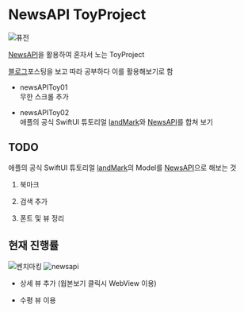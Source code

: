 # NewsAPI ToyProject

![퓨전](https://cdn.eyesmag.com/wp-content/uploads/2017/12/28144328/adidas-x-dragonball-z-collaboration-rumor-main.gif)

[NewsAPI](https://newsapi.org)을 활용하여 혼자서 노는 ToyProject
<br/>

[블로그](https://ggasoon2.tistory.com/9)포스팅을 보고 따라 공부하다 이를 활용해보기로 함
<br/>

- newsAPIToy01
  <br/>
  무한 스크롤 추가
  <br/>

- newsAPIToy02
  <br/>
  애플의 공식 SwiftUI 튜토리얼 [landMark](https://github.com/BOLTB0X/SwiftUI_Tutorials)와 [NewsAPI](https://newsapi.org)를 합쳐 보기

## TODO

애플의 공식 SwiftUI 튜토리얼 [landMark](https://github.com/BOLTB0X/SwiftUI_Tutorials)의 Model를 [NewsAPI](https://newsapi.org)으로 해보는 것
<br/>

1. 북마크
   <br/>

2. 검색 추가
   <br/>

3. 폰트 및 뷰 정리
   <br/>

## **현재 진행률**

![벤치마킹](https://github.com/BOLTB0X/NewsAPIToyProject/blob/main/gif/%EA%B3%B5%EC%8B%9D%ED%8A%9C%ED%86%A0%EB%A6%AC%EC%96%BC.gif?raw=true) ![newsapi](https://github.com/BOLTB0X/NewsAPIToyProject/blob/main/gif/%EB%89%B4%EC%8A%A402_01_%EC%9E%84%EC%8B%9C%EB%A9%94%EC%9D%B8.gif?raw=true)

- 상세 뷰 추가 (웝본보기 클릭시 WebView 이용)
  <br/>

- 수평 뷰 이용
